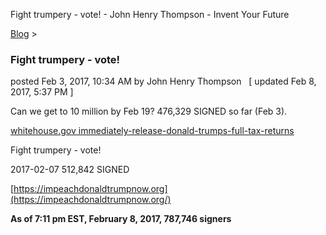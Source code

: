 Fight trumpery - vote! - John Henry Thompson - Invent Your Future   
    

[Blog](../z-blog-1.md)‎ > ‎

### Fight trumpery - vote!

posted Feb 3, 2017, 10:34 AM by John Henry Thompson   \[ updated Feb 8, 2017, 5:37 PM \]

Can we get to 10 million by Feb 19? 476,329 SIGNED so far (Feb 3).

  

[whitehouse.gov immediately-release-donald-trumps-full-tax-returns](https://petitions.whitehouse.gov/petition/immediately-release-donald-trumps-full-tax-returns-all-information-needed-verify-emoluments-clause-compliance)

  

Fight trumpery - vote!

  

2017-02-07 512,842 SIGNED

  

[https://impeachdonaldtrumpnow.org](https://impeachdonaldtrumpnow.org/)

  

**As of 7:11 pm EST, February 8, 2017, 787,746 signers**

